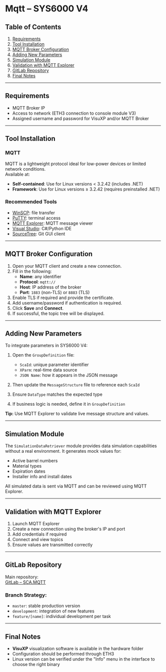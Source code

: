 # Mqtt – SYS6000 V4

## Table of Contents

1. [Requirements](#requirements)  
2. [Tool Installation](#tool-installation)  
3. [MQTT Broker Configuration](#mqtt-broker-configuration)  
4. [Adding New Parameters](#adding-new-parameters)  
5. [Simulation Module](#simulation-module)  
6. [Validation with MQTT Explorer](#validation-with-mqtt-explorer)  
7. [GitLab Repository](#gitlab-repository)  
8. [Final Notes](#final-notes)

---

## Requirements

- MQTT Broker IP  
- Access to network (ETH3 connection to console module V3)  
- Assigned username and password for VisuXP and/or MQTT Broker

---

## Tool Installation

### MQTT

MQTT is a lightweight protocol ideal for low-power devices or limited network conditions.  
Available at:


- **Self-contained**: Use for Linux versions < 3.2.42 (includes .NET)  
- **Framework**: Use for Linux versions ≥ 3.2.42 (requires preinstalled .NET)

### Recommended Tools

- [WinSCP](https://winscp.net/eng/download.php): file transfer  
- [PuTTY](https://www.putty.org/): terminal access  
- [MQTT Explorer](https://mqtt-explorer.com/): MQTT message viewer  
- [Visual Studio](https://visualstudio.microsoft.com/): C#/Python IDE  
- [SourceTree](https://www.sourcetreeapp.com/): Git GUI client

---

## MQTT Broker Configuration

1. Open your MQTT client and create a new connection.  
2. Fill in the following:
   - **Name**: any identifier
   - **Protocol**: `mqtt://`
   - **Host**: IP address of the broker
   - **Port**: `1883` (non-TLS) or `8883` (TLS)
3. Enable TLS if required and provide the certificate.  
4. Add username/password if authentication is required.  
5. Click **Save** and **Connect**.  
6. If successful, the topic tree will be displayed.

---

## Adding New Parameters

To integrate parameters in SYS6000 V4:

1. Open the `GroupDefinition` file:
   - `ScaId`: unique parameter identifier  
   - `XParm`: real-time data source  
   - `JSON Name`: how it appears in the JSON message

2. Then update the `MessageStructure` file to reference each `ScaId`  
3. Ensure `DataType` matches the expected type  
4. If business logic is needed, define it in `GroupDefinition`

**Tip:** Use MQTT Explorer to validate live message structure and values.

---

## Simulation Module

The `SimulationDataRetriever` module provides data simulation capabilities without a real environment. It generates mock values for:

- Active barrel numbers  
- Material types  
- Expiration dates  
- Installer info and install dates  

All simulated data is sent via MQTT and can be reviewed using MQTT Explorer.

---

## Validation with MQTT Explorer

1. Launch MQTT Explorer  
2. Create a new connection using the broker's IP and port  
3. Add credentials if required  
4. Connect and view topics  
5. Ensure values are transmitted correctly

---

## GitLab Repository

Main repository:  
[GitLab – SCA.MQTT](https://10.49.38.12/components/sca.mqtt/-/tree/master?ref_type=heads)

### Branch Strategy:

- `master`: stable production version  
- `development`: integration of new features  
- `feature/[name]`: individual development per task

---

## Final Notes

- **VisuXP** visualization software is available in the hardware folder  
- Configuration should be performed through ETH3  
- Linux version can be verified under the "Info" menu in the interface to choose the right binary

